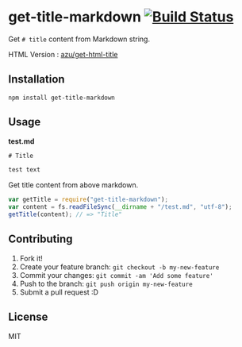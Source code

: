 # get-title-markdown [![Build Status](https://travis-ci.org/azu/get-title-markdown.svg)](https://travis-ci.org/azu/get-title-markdown)

Get `# title` content from Markdown string.

HTML Version : [azu/get-html-title](https://github.com/azu/get-html-title/ "azu/get-html-title")

## Installation

``` console
npm install get-title-markdown
```

## Usage

**test.md**

```html
# Title

test text
```

Get title content from above markdown.

```javascript
var getTitle = require("get-title-markdown");
var content = fs.readFileSync(__dirname + "/test.md", "utf-8");
getTitle(content); // => "Title"
```

## Contributing

1. Fork it!
2. Create your feature branch: `git checkout -b my-new-feature`
3. Commit your changes: `git commit -am 'Add some feature'`
4. Push to the branch: `git push origin my-new-feature`
5. Submit a pull request :D

## License

MIT